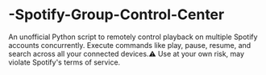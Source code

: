 # -Spotify-Group-Control-Center
An unofficial Python script to remotely control playback on multiple Spotify accounts concurrently. Execute commands like play, pause, resume, and search across all your connected devices.⚠️ Use at your own risk, may violate Spotify's terms of service.
